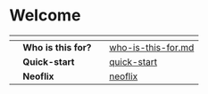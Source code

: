# Welcome



<table data-view="cards"><thead><tr><th></th><th></th><th></th><th data-hidden data-card-target data-type="content-ref"></th></tr></thead><tbody><tr><td></td><td><strong>Who is this for?</strong></td><td></td><td><a href="welcome/who-is-this-for.md">who-is-this-for.md</a></td></tr><tr><td></td><td><strong>Quick-start</strong></td><td></td><td><a href="welcome/quick-start/">quick-start</a></td></tr><tr><td></td><td><strong>Neoflix</strong></td><td></td><td><a href="welcome/neoflix/">neoflix</a></td></tr></tbody></table>
